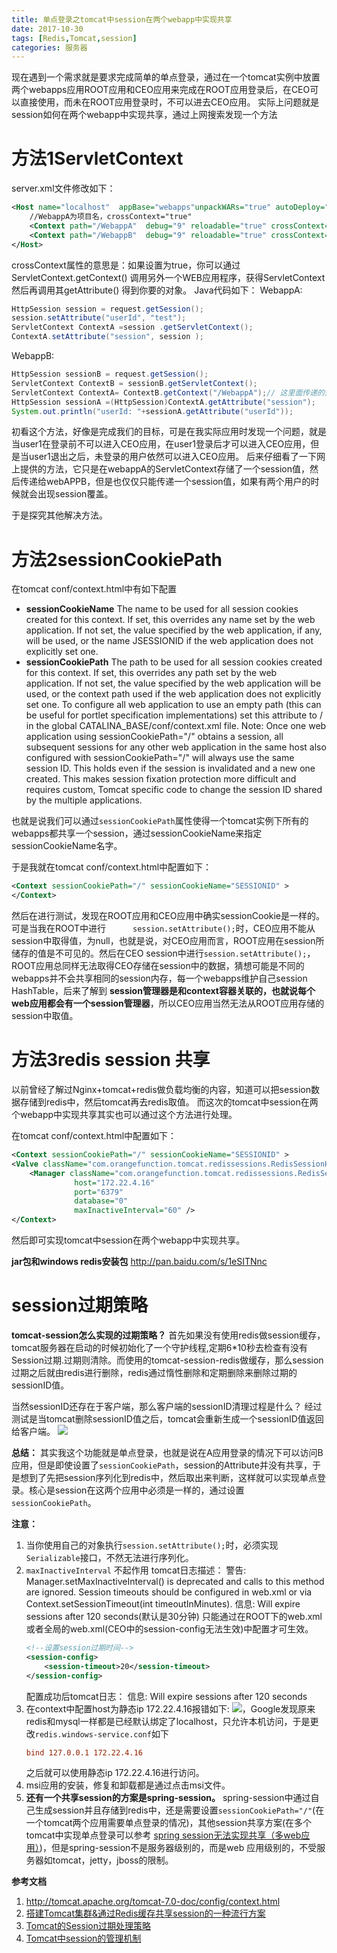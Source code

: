 ```yaml
---
title: 单点登录之tomcat中session在两个webapp中实现共享
date: 2017-10-30
tags: [Redis,Tomcat,session]
categories: 服务器
---
```


现在遇到一个需求就是要求完成简单的单点登录，通过在一个tomcat实例中放置两个webapps应用ROOT应用和CEO应用来完成在ROOT应用登录后，在CEO可以直接使用，而未在ROOT应用登录时，不可以进去CEO应用。
实际上问题就是session如何在两个webapp中实现共享，通过上网搜索发现一个方法
<!-- more -->
# 方法1ServletContext
server.xml文件修改如下：
```xml
<Host name="localhost"  appBase="webapps"unpackWARs="true" autoDeploy="true">  
    //WebappA为项目名，crossContext="true"
    <Context path="/WebappA"  debug="9" reloadable="true" crossContext="true"/>
    <Context path="/WebappB"  debug="9" reloadable="true" crossContext="true"/>  
</Host>  
```
crossContext属性的意思是：如果设置为true，你可以通过ServletContext.getContext() 调用另外一个WEB应用程序，获得ServletContext 然后再调用其getAttribute() 得到你要的对象。
Java代码如下：
WebappA:
```java
HttpSession session = request.getSession();  
session.setAttribute("userId", "test");  
ServletContext ContextA =session .getServletContext();  
ContextA.setAttribute("session", session );  
```
WebappB:
```java
HttpSession sessionB = request.getSession();    
ServletContext ContextB = sessionB.getServletContext();    
ServletContext ContextA= ContextB.getContext("/WebappA");// 这里面传递的是 WebappA的虚拟路径  
HttpSession sessionA =(HttpSession)ContextA.getAttribute("session");  
System.out.println("userId: "+sessionA.getAttribute("userId"));  
```

初看这个方法，好像是完成我们的目标，可是在我实际应用时发现一个问题，就是当user1在登录前不可以进入CEO应用，在user1登录后才可以进入CEO应用，但是当user1退出之后，未登录的用户依然可以进入CEO应用。
后来仔细看了一下网上提供的方法，它只是在webappA的ServletContext存储了一个session值，然后传递给webAPPB，但是也仅仅只能传递一个session值，如果有两个用户的时候就会出现session覆盖。

于是探究其他解决方法。

# 方法2sessionCookiePath
在tomcat conf/context.html中有如下配置
- **sessionCookieName**
The name to be used for all session cookies created for this context. If set, this overrides any name set by the web application. If not set, the value specified by the web application, if any, will be used, or the name JSESSIONID if the web application does not explicitly set one.
- **sessionCookiePath**
The path to be used for all session cookies created for this context. If set, this overrides any path set by the web application. If not set, the value specified by the web application will be used, or the context path used if the web application does not explicitly set one. To configure all web application to use an empty path (this can be useful for portlet specification implementations) set this attribute to / in the global CATALINA_BASE/conf/context.xml file.
Note: Once one web application using sessionCookiePath="/" obtains a session, all subsequent sessions for any other web application in the same host also configured with sessionCookiePath="/" will always use the same session ID. This holds even if the session is invalidated and a new one created. This makes session fixation protection more difficult and requires custom, Tomcat specific code to change the session ID shared by the multiple applications.

也就是说我们可以通过`sessionCookiePath`属性使得一个tomcat实例下所有的webapps都共享一个session，通过sessionCookieName来指定sessionCookieName名字。

于是我就在tomcat conf/context.html中配置如下：
```xml
<Context sessionCookiePath="/" sessionCookieName="SESSIONID" >
</Context>
```
然后在进行测试，发现在ROOT应用和CEO应用中确实sessionCookie是一样的。可是当我在ROOT中进行`      session.setAttribute();`时，CEO应用不能从session中取得值，为null，也就是说，对CEO应用而言，ROOT应用在session所储存的值是不可见的。然后在CEO session中进行`session.setAttribute();`，ROOT应用总同样无法取得CEO存储在session中的数据，猜想可能是不同的webapps并不会共享相同的session内存，每一个webapps维护自己session HashTable，后来了解到 **session管理器是和context容器关联的，也就说每个web应用都会有一个session管理器**，所以CEO应用当然无法从ROOT应用存储的session中取值。

# 方法3redis session 共享

以前曾经了解过Nginx+tomcat+redis做负载均衡的内容，知道可以把session数据存储到redis中，然后tomcat再去redis取值。
而这次的tomcat中session在两个webapp中实现共享其实也可以通过这个方法进行处理。

在tomcat conf/context.html中配置如下：

```xml
<Context sessionCookiePath="/" sessionCookieName="SESSIONID" >
<Valve className="com.orangefunction.tomcat.redissessions.RedisSessionHandlerValve" />
 	<Manager className="com.orangefunction.tomcat.redissessions.RedisSessionManager"
              host="172.22.4.16"
              port="6379"
              database="0"
              maxInactiveInterval="60" />
</Context>
```
然后即可实现tomcat中session在两个webapp中实现共享。

**jar包和windows redis安装包**
http://pan.baidu.com/s/1eSITNnc

# session过期策略

**tomcat-session怎么实现的过期策略？**
首先如果没有使用redis做session缓存，tomcat服务器在启动的时候初始化了一个守护线程,定期6*10秒去检查有没有Session过期.过期则清除。而使用的tomcat-session-redis做缓存，那么session过期之后就由redis进行删除，redis通过惰性删除和定期删除来删除过期的sessionID值。

当然sessionID还存在于客户端，那么客户端的sessionID清理过程是什么？
经过测试是当tomcat删除sessionID值之后，tomcat会重新生成一个sessionID值返回给客户端。
![](https://images.morethink.cn/4b5f8d1d886507e22022f753d970a0e1.png)

**总结：**
其实我这个功能就是单点登录，也就是说在A应用登录的情况下可以访问B应用，但是即使设置了`sessionCookiePath`，session的Attribute并没有共享，于是想到了先把session序列化到redis中，然后取出来判断，这样就可以实现单点登录。核心是session在这两个应用中必须是一样的，通过设置`sessionCookiePath`。


**注意：**
1. 当你使用自己的对象执行`session.setAttribute();`时，必须实现`Serializable`接口，不然无法进行序列化。
2. `maxInactiveInterval` 不起作用
tomcat日志描述：
警告: Manager.setMaxInactiveInterval() is deprecated and calls to this method are ignored. Session timeouts should be configured in web.xml or via Context.setSessionTimeout(int timeoutInMinutes).
信息: Will expire sessions after 120 seconds(默认是30分钟)
只能通过在ROOT下的web.xml或者全局的web.xml(CEO中的session-config无法生效)中配置才可生效。
    ```xml
    <!--设置session过期时间-->
    <session-config>
        <session-timeout>20</session-timeout>
    </session-config>
    ```
    配置成功后tomcat日志：
    信息: Will expire sessions after 120 seconds
3. 在context中配置host为静态ip 172.22.4.16报错如下:
![](https://images.morethink.cn/efe8ce59cb21d0131028c15e278c80f7.png)，Google发现原来redis和mysql一样都是已经默认绑定了localhost，只允许本机访问，于是更改`redis.windows-service.conf`如下
    ```conf
    bind 127.0.0.1 172.22.4.16
    ```
    之后就可以使用静态ip 172.22.4.16进行访问。
4. msi应用的安装，修复和卸载都是通过点击msi文件。
5. **还有一个共享session的方案是spring-session。** spring-session中通过自己生成session并且存储到redis中，还是需要设置`sessionCookiePath="/"`(在一个tomcat两个应用需要单点登录的情况)，其他session共享方案(在多个tomcat中实现单点登录可以参考 [spring session无法实现共享（多web应用）](http://www.jianshu.com/p/a4f49e73bce6))，但是spring-session不是服务器级别的，而是web 应用级别的，不受服务器如tomcat，jetty，jboss的限制。


**参考文档**
1. http://tomcat.apache.org/tomcat-7.0-doc/config/context.html
2. [搭建Tomcat集群&通过Redis缓存共享session的一种流行方案](https://segmentfault.com/a/1190000009591087)
3. [Tomcat的Session过期处理策略](http://blog.csdn.net/jiangguilong2000/article/details/51969250)
4. [Tomcat中session的管理机制](http://www.cnblogs.com/interdrp/p/4935614.html)
